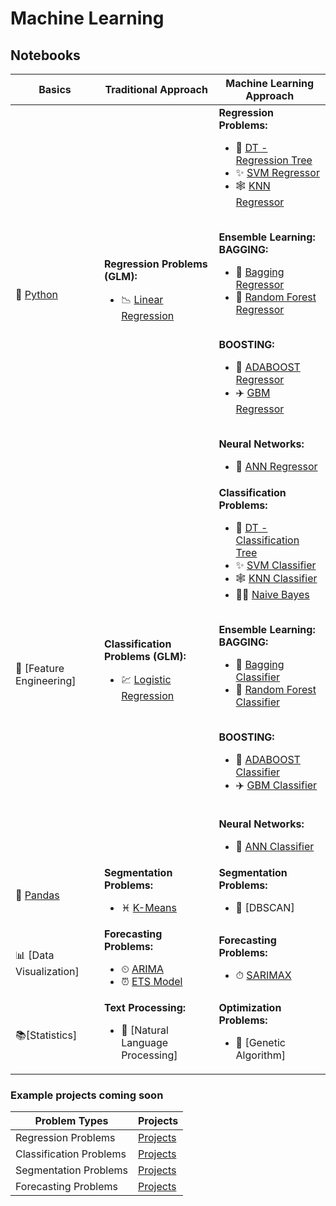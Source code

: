 # Machine Learning

## Notebooks
|Basics|Traditional Approach|Machine Learning Approach|
|-|-|-|
|🐍 [Python](https://colab.research.google.com/github/mkmritunjay/machineLearning/blob/master/pythonBasics.ipynb)|<b>Regression Problems (GLM):</b></br><ul><li>📉 [Linear Regression](https://colab.research.google.com/github/mkmritunjay/machineLearning/blob/master/linearRegression.ipynb)</li></ul>|<b>Regression Problems:</b></br><ul><li>🌲 [DT - Regression Tree](https://colab.research.google.com/github/mkmritunjay/machineLearning/blob/master/DTRegressor.ipynb)</li><li>✨ [SVM Regressor](https://colab.research.google.com/github/mkmritunjay/machineLearning/blob/master/SVMRegressor.ipynb)</li><li>🕸 [KNN Regressor](https://colab.research.google.com/github/mkmritunjay/machineLearning/blob/master/KNNRegressor.ipynb)</li></ul></br><b>Ensemble Learning:</b></br><b>BAGGING:</b><ul><li>🎳 [Bagging Regressor](https://colab.research.google.com/github/mkmritunjay/machineLearning/blob/master/BaggingRegressor.ipynb)</li><li>🌳 [Random Forest Regressor](https://colab.research.google.com/github/mkmritunjay/machineLearning/blob/master/RFRegressor.ipynb)</li></ul></br><b>BOOSTING:</b><ul><li>🚊 [ADABOOST Regressor](https://colab.research.google.com/github/mkmritunjay/machineLearning/blob/master/ADABOOSTRegressor.ipynb)</li><li>✈️ [GBM Regressor](https://colab.research.google.com/github/mkmritunjay/machineLearning/blob/master/GBMRegressor.ipynb)</li></ul></br><b>Neural Networks:</b><ul><li>🧠 [ANN Regressor](https://colab.research.google.com/github/mkmritunjay/machineLearning/blob/master/ANNRegressor.ipynb)</li></ul>|
|🔢 [Feature Engineering]|<b>Classification Problems (GLM):</b></br><ul><li>💹 [Logistic Regression](https://colab.research.google.com/github/mkmritunjay/machineLearning/blob/master/Logistic_regression.ipynb)</li></ul>|<b>Classification Problems:</b></br><ul><li>🌲 [DT - Classification Tree](https://colab.research.google.com/github/mkmritunjay/machineLearning/blob/master/DTClassifier.ipynb)</li><li>✨ [SVM Classifier](https://colab.research.google.com/github/mkmritunjay/machineLearning/blob/master/SVMClassifier.ipynb)</li><li>🕸 [KNN Classifier](https://colab.research.google.com/github/mkmritunjay/machineLearning/blob/master/KNNClassifier.ipynb)</li><li>👶🏻 [Naive Bayes](https://colab.research.google.com/github/mkmritunjay/machineLearning/blob/master/NaiveBayes.ipynb)</li></ul></br><b>Ensemble Learning:</b></br><b>BAGGING:</b><ul><li>🎳 [Bagging Classifier](https://colab.research.google.com/github/mkmritunjay/machineLearning/blob/master/BaggingClassifier.ipynb)</li><li>🌳 [Random Forest Classifier](https://colab.research.google.com/github/mkmritunjay/machineLearning/blob/master/RFClassifier.ipynb)</li></ul></br><b>BOOSTING:</b><ul><li>🚊 [ADABOOST Classifier](https://colab.research.google.com/github/mkmritunjay/machineLearning/blob/master/ADABOOSTClassifier.ipynb)</li><li>✈️ [GBM Classifier](https://colab.research.google.com/github/mkmritunjay/machineLearning/blob/master/GBMClassifier.ipynb)</li></ul></br><b>Neural Networks:</b><ul><li>🧠 [ANN Classifier](https://colab.research.google.com/github/mkmritunjay/machineLearning/blob/master/ANNClassifier.ipynb)</li></ul>|
|🐼 [Pandas](https://colab.research.google.com/github/mkmritunjay/machineLearning/blob/master/pandas_basics.ipynb)|<b>Segmentation Problems:</b></br><ul><li>♓️ [K-Means](https://colab.research.google.com/github/mkmritunjay/machineLearning/blob/master/KMeans.ipynb)</li></ul>|<b>Segmentation Problems:</b></br><ul><li>👀 [DBSCAN]</li></ul>|
|📊 [Data Visualization]|<b>Forecasting Problems:</b></br><ul><li>⏲ [ARIMA](https://colab.research.google.com/github/mkmritunjay/machineLearning/blob/master/ARIMA.ipynb)</li><li>⏰ [ETS Model](https://colab.research.google.com/github/mkmritunjay/machineLearning/blob/master/ETSModel.ipynb)</li></ul>|<b>Forecasting Problems:</b></br><ul><li>⏱ [SARIMAX](https://colab.research.google.com/github/mkmritunjay/machineLearning/blob/master/SARIMAX.ipynb)</li></ul>|
|📚[Statistics]|<b>Text Processing:</b></br><ul><li>🔎 [Natural Language Processing]</li></ul>|<b>Optimization Problems:</b></br><ul><li>🧬 [Genetic Algorithm]</li></ul>|

### Example projects coming soon
|Problem Types|Projects|
|-|-|
|Regression Problems|[Projects]()|
|Classification Problems|[Projects]()|
|Segmentation Problems|[Projects]()|
|Forecasting Problems|[Projects]()|
